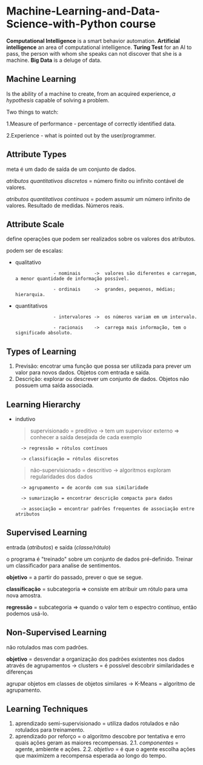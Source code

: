 Machine-Learning-and-Data-Science-with-Python course
=============================

**Computational Intelligence** is a smart behavior automation.
**Artificial intelligence** an area of computational intelligence.
**Turing Test** for an AI to pass, the person with whom she speaks can not discover that she is a machine.
**Big Data** is a deluge of data.

Machine Learning 
-------------------
Is the ability of a machine to create, from an acquired experience, _a hypothesis_ capable of solving a problem.

Two things to watch:

1.Measure of performance - percentage of correctly identified data.

2.Experience - what is pointed out by the user/programmer.

Attribute Types
-------------------
meta é um dado de saída de um conjunto de dados.

_atributos quantitativos discretos_ = número finito ou infinito contável de valores.

_atributos quantitativos contínuos_ = podem assumir um número infinito de valores. Resultado de medidas. Números reais.

Attribute Scale
-------------------
define operações que podem ser realizados sobre os valores dos atributos.

podem ser de escalas:
* qualitativo       

                    - nominais     ->  valores são diferentes e carregam, a menor quantidade de informação possível.

                    - ordinais     ->  grandes, pequenos, médias; hierarquia.
* quantitativos     

                    - intervalores ->  os números variam em um intervalo.

                    - racionais    ->  carrega mais informação, tem o significado absoluto.

Types of Learning
-------------------

1. Previsão: encotrar uma função que possa ser utilizada para prever um valor para novos dados. Objetos com entrada e saída.
2. Descrição: explorar ou descrever um conjunto de dados. Objetos não possuem uma saída associada.

Learning Hierarchy
-------------------
* indutivo

    >supervisionado = preditivo -> tem um supervisor externo => conhecer a saída desejada de cada exemplo 
    
        -> regressão = rótulos contínuos

        -> classificação = rótulos discretos
                                                                                            
    >não-supervisionado = descritivo -> algoritmos exploram regularidades dos dados 
        
        -> agrupamento = de acordo com sua similaridade

        -> sumarização = encontrar descrição compacta para dados

        -> associação = encontrar padrões frequentes de associação entre atributos

Supervised Learning
-------------------
entrada (_atributos_) e saída (_classe/rótulo_)

o programa é "treinado" sobre um conjunto de dados pré-definido. Treinar um classificador para analise de sentimentos.

**objetivo** = a partir do passado, prever o que se segue.

**classificação** = subcategoria => consiste em atribuir um rótulo para uma nova amostra.

**regressão** = subcategoria => quando o valor tem o espectro contínuo, então podemos usá-lo.


Non-Supervised Learning
-------------------
não rotulados mas com padrões.

**objetivo** = desvendar a organização dos padrões existentes nos dados através de agrupamentos -> clusters = é possível descobrir similaridades e diferenças

agrupar objetos em classes de objetos similares -> K-Means = algoritmo de agrupamento.


Learning Techniques
-------------------

1. aprendizado semi-supervisionado = utiliza dados rotulados e não rotulados para treinamento.
2. aprendizado por reforço = o algoritmo descobre por tentativa e erro quais ações geram as maiores recompensas.
        2.1. _componentes_ = agente, ambiente e ações.
        2.2. _objetivo_ = é que o agente escolha ações que maximizem a recompensa esperada ao longo do tempo. 
